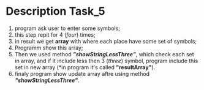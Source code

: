 # Description Task_5

1. program ask user to enter some symbols;
2. this step repit for 4 (*four*) times;
3. in result we get **array** with where each place have some set of symbols;
4. Programm show this array;
5. Then we used method ***"showStringLessThree"***, which check each set in array, and if it include less then 3 (*three*) symbol, program include this set in new array (*in program it's called **"resultArray"**).
6. finaly program show update array aftre using method ***"showStringLessThree"***.